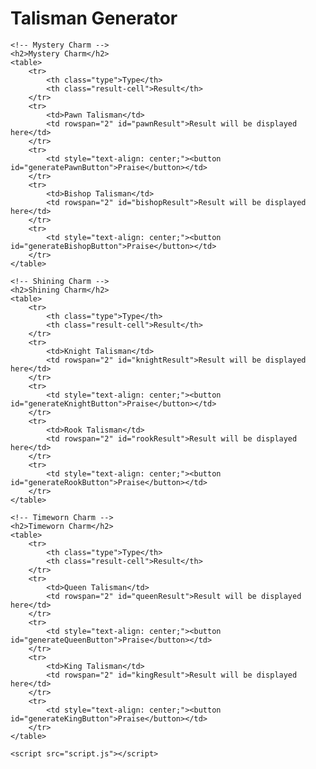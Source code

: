 <!DOCTYPE html>
<html lang="en">
<head>
    <meta charset="UTF-8">
    <meta name="viewport" content="width=device-width, initial-scale=1.0">
    <title>Talisman Generator</title>
    <style>
        table {
            width: 50%;
            border-collapse: collapse;
            margin-bottom: 20px;
        }
        th, td {
            border: 1px solid #ddd;
            padding: 8px;
            text-align: left;
        }
        th {
            background-color: #f4f4f4;
        }
        button {
            margin-top: 10px;
        }
        .result {
            margin-top: 10px;
            padding: 10px;
            border: 1px solid #ddd;
        }
        .type {
            width: 20%;
        }
        .result-cell {
            width: 80%;
        }
    </style>
</head>
<body>
    <h1>Talisman Generator</h1>

    <!-- Mystery Charm -->
    <h2>Mystery Charm</h2>
    <table>
        <tr>
            <th class="type">Type</th>
            <th class="result-cell">Result</th>
        </tr>
        <tr>
            <td>Pawn Talisman</td>
            <td rowspan="2" id="pawnResult">Result will be displayed here</td>
        </tr>
        <tr>
            <td style="text-align: center;"><button id="generatePawnButton">Praise</button></td>
        </tr>
        <tr>
            <td>Bishop Talisman</td>
            <td rowspan="2" id="bishopResult">Result will be displayed here</td>
        </tr>
        <tr>
            <td style="text-align: center;"><button id="generateBishopButton">Praise</button></td>
        </tr>
    </table>

    <!-- Shining Charm -->
    <h2>Shining Charm</h2>
    <table>
        <tr>
            <th class="type">Type</th>
            <th class="result-cell">Result</th>
        </tr>
        <tr>
            <td>Knight Talisman</td>
            <td rowspan="2" id="knightResult">Result will be displayed here</td>
        </tr>
        <tr>
            <td style="text-align: center;"><button id="generateKnightButton">Praise</button></td>
        </tr>
        <tr>
            <td>Rook Talisman</td>
            <td rowspan="2" id="rookResult">Result will be displayed here</td>
        </tr>
        <tr>
            <td style="text-align: center;"><button id="generateRookButton">Praise</button></td>
        </tr>
    </table>

    <!-- Timeworn Charm -->
    <h2>Timeworn Charm</h2>
    <table>
        <tr>
            <th class="type">Type</th>
            <th class="result-cell">Result</th>
        </tr>
        <tr>
            <td>Queen Talisman</td>
            <td rowspan="2" id="queenResult">Result will be displayed here</td>
        </tr>
        <tr>
            <td style="text-align: center;"><button id="generateQueenButton">Praise</button></td>
        </tr>
        <tr>
            <td>King Talisman</td>
            <td rowspan="2" id="kingResult">Result will be displayed here</td>
        </tr>
        <tr>
            <td style="text-align: center;"><button id="generateKingButton">Praise</button></td>
        </tr>
    </table>

    <script src="script.js"></script>
</body>
</html>
